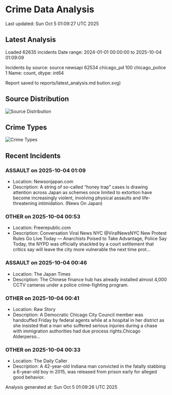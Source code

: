 # Crime Data Analysis
Last updated: Sun Oct  5 01:09:27 UTC 2025

## Latest Analysis

Loaded 62635 incidents
Date range: 2024-01-01 00:00:00 to 2025-10-04 01:09:09

Incidents by source:
source
newsapi           62534
chicago_pd          100
chicago_police        1
Name: count, dtype: int64

Report saved to reports/latest_analysis.md
bution.svg)

## Source Distribution
![Source Distribution](images/source_distribution.svg)

## Crime Types
![Crime Types](images/crime_types.svg)

## Recent Incidents

### ASSAULT on 2025-10-04 01:09
- Location: Newsonjapan.com
- Description: A string of so-called “honey trap” cases is drawing attention across Japan as schemes once limited to extortion have become increasingly violent, involving physical assaults and life-threatening intimidation. (News On Japan)


### OTHER on 2025-10-04 00:53
- Location: Freerepublic.com
- Description: Conversation Viral News NYC @ViralNewsNYC New Protest Rules Go Live Today — Anarchists Poised to Take Advantage, Police Say Today, the NYPD was officially shackled by a court settlement that critics say will leave the city more vulnerable the next time prot…


### ASSAULT on 2025-10-04 00:46
- Location: The Japan Times
- Description: The Chinese finance hub has already installed almost 4,000 CCTV cameras under a police crime-fighting program.


### OTHER on 2025-10-04 00:41
- Location: Raw Story
- Description: A Democratic Chicago City Council member was handcuffed Friday by federal agents while at a hospital in her district as she insisted that a man who suffered serious injuries during a chase with immigration authorities had due process rights.Chicago Alderperso…


### OTHER on 2025-10-04 00:33
- Location: The Daily Caller
- Description: A 42-year-old Indiana man convicted in the fatally stabbing a 6-year-old boy in 2015, was released from prison early for alleged good behavior.

Analysis generated at: Sun Oct  5 01:09:26 UTC 2025
